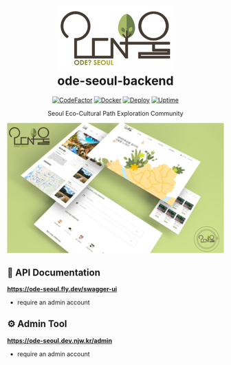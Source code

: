 <h1 align="center">
  <img height="150" src="logo.svg" alt="Logo">
  <br>ode-seoul-backend
</h1>

<div align="center">

[![CodeFactor](https://www.codefactor.io/repository/github/ode-seoul/ode-seoul-backend/badge/master)](https://www.codefactor.io/repository/github/ode-seoul/ode-seoul-backend/overview/master)
[![Docker](https://img.shields.io/docker/v/njw1204/ode-seoul?label=docker)](https://hub.docker.com/r/njw1204/ode-seoul)
[![Deploy](https://img.shields.io/github/actions/workflow/status/ODE-SEOUL/ode-seoul-backend/deploy.yml?branch=master&label=deploy)](https://github.com/ODE-SEOUL/ode-seoul-backend/actions/workflows/deploy.yml)
[![Uptime](https://uptime.betterstack.com/status-badges/v1/monitor/q289.svg)](https://ode-seoul.betteruptime.com)

Seoul Eco-Cultural Path Exploration Community

</div>

![Intro](intro.jpg)

## 📔 API Documentation

**https://ode-seoul.fly.dev/swagger-ui**

- require an admin account

## ⚙️ Admin Tool

**https://ode-seoul.dev.njw.kr/admin**

- require an admin account
